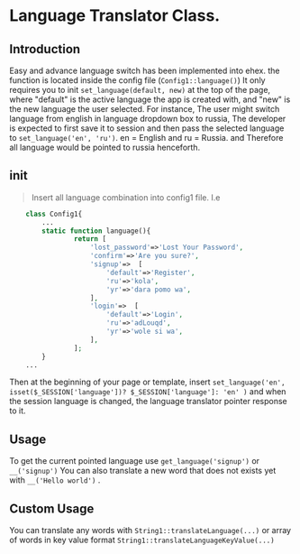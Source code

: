 # Language Translator Class.

## Introduction
Easy and advance language switch has been implemented into ehex. the function is located inside the config file (```Config1::language()```)
It only requires you to init ```set_language(default, new)``` at the top of the page, where "default" is the active language the app is created with, and  "new" is 
the new language the user selected. For instance, The user might switch language from english in language dropdown box to russia, The developer is expected to first
save it to session and then pass the selected language to ```set_language('en', 'ru')```. en = English and ru = Russia.
and Therefore all language would be pointed to russia henceforth. 


## init
> Insert all language combination into config1 file. I.e
```php
    class Config1{
        ...
        static function language(){
                return [
                    'lost_password'=>'Lost Your Password',
                    'confirm'=>'Are you sure?',
                    'signup'=>  [
                        'default'=>'Register',
                        'ru'=>'kola',
                        'yr'=>'dara pomo wa',
                    ],
                    'login'=>  [
                        'default'=>'Login',
                        'ru'=>'adLouqd',
                        'yr'=>'wole si wa',
                    ],
                ];
        }
    ...

```
Then at the beginning of your page or template, insert ```set_language('en', isset($_SESSION['language'])? $_SESSION['language']: 'en' )``` and 
when the session language is changed, the language translator pointer response to it.


## Usage
To get the current pointed language use ```get_language('signup')``` or ```__('signup')```
You can also translate a new word that does not exists yet with ```__('Hello world')``` .

## Custom Usage
You can translate any words with ```String1::translateLanguage(...)``` or array of words in key value format ```String1::translateLanguageKeyValue(...)```

